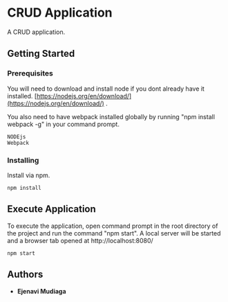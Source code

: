 # CRUD Application

 A CRUD application.

## Getting Started

### Prerequisites
You will need to download and install node if you dont already have it installed. [https://nodejs.org/en/download/](https://nodejs.org/en/download/) .

You also need to have webpack installed globally by running "npm install webpack -g" in your command prompt.

```
NODEjs
Webpack
```

### Installing

Install via npm.

```
npm install
```


## Execute Application

To execute the application, open command prompt in the root directory of the project and run the command "npm start".
A local server will be started and a browser tab opened at http://localhost:8080/
```
npm start
```

## Authors

* **Ejenavi Mudiaga**
